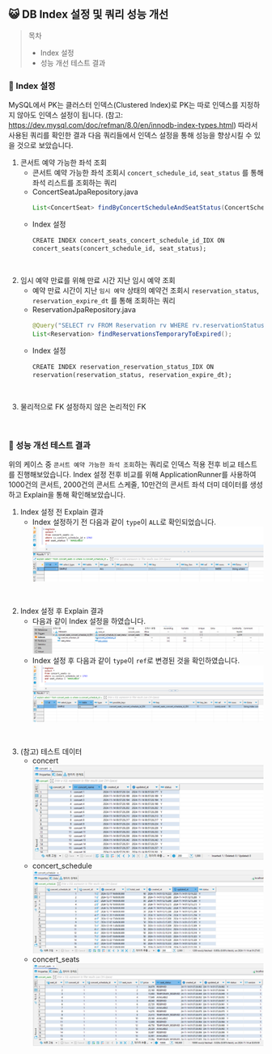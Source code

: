 ## 😺 DB Index 설정 및 쿼리 성능 개선
> 목차
> - Index 설정
> - 성능 개선 테스트 결과

### 📒 Index 설정
MySQL에서 PK는 클러스터 인덱스(Clustered Index)로 PK는 따로 인덱스를 지정하지 않아도 인덱스 설정이 됩니다. 
(참고: https://dev.mysql.com/doc/refman/8.0/en/innodb-index-types.html)
따라서 사용된 쿼리를 확인한 결과 다음 쿼리들에서 인덱스 설정을 통해 성능을 향상시킬 수 있을 것으로 보았습니다. 

1. 콘서트 예약 가능한 좌석 조회
   - 콘서트 예약 가능한 좌석 조회시 `concert_schedule_id`, `seat_status` 를 통해 좌석 리스트를 조회하는 쿼리
   - ConcertSeatJpaRepository.java
      ```java
      List<ConcertSeat> findByConcertScheduleAndSeatStatus(ConcertSchedule concertSchedule, SeatStatus seatStatus);
      ```
   - Index 설정
      ```mysql
      CREATE INDEX concert_seats_concert_schedule_id_IDX ON concert_seats(concert_schedule_id, seat_status);
      ```

<br> 

2. 임시 예약 만료를 위해 만료 시간 지난 임시 예약 조회
   - 예약 만료 시간이 지난 `임시 예약` 상태의 예약건 조회시 `reservation_status`, `reservation_expire_dt` 를 통해 조회하는 쿼리
   - ReservationJpaRepository.java
     ```java
     @Query("SELECT rv FROM Reservation rv WHERE rv.reservationStatus = 'TEMPORARY' AND current_timestamp > rv.reservationExpireDt")
     List<Reservation> findReservationsTemporaryToExpired();
     ```
   - Index 설정
     ```mysql
     CREATE INDEX reservation_reservation_status_IDX ON reservation(reservation_status, reservation_expire_dt);
     ```
<br> 

3. 물리적으로 FK 설정하지 않은 논리적인 FK

<br> 

### 📒 성능 개선 테스트 결과
위의 케이스 중 `콘서트 예약 가능한 좌석 조회`하는 쿼리로 인덱스 적용 전후 비교 테스트를 진행해보았습니다.
Index 설정 전후 비교를 위해 ApplicationRunner를 사용하여 1000건의 콘서트, 2000건의 콘서트 스케줄, 10만건의 콘서트 좌석 더미 데이터를 생성하고 Explain을 통해 확인해보았습니다. 

1. Index 설정 전 Explain 결과
   - Index 설정하기 전 다음과 같이 `type`이 `ALL`로 확인되었습니다.
     ![before_create_index_type_all.png](before_create_index_type_all.png)
   
<br> 

2. Index 설정 후 Explain 결과
   - 다음과 같이 Index 설정을 하였습니다.
     ![index_concert_seats.png](index_concert_seats.png)
   - Index 설정 후 다음과 같이 `type`이 `ref`로 변경된 것을 확인하였습니다.
     ![after_create_index_type_ref.png](after_create_index_type_ref.png)

<br> 

3. (참고) 테스트 데이터
   - concert <br>
       <img src="/docs/index/data_concert.png" width="550px" title="concert"/>
   - concert_schedule <br>
       <img src="/docs/index/data_concert_schedule.png" width="550px" title="concert_schedule"/>
   - concert_seats <br>
     <img src="/docs/index/data_concert_seats.png" width="550px" title="concert_seats"/>
